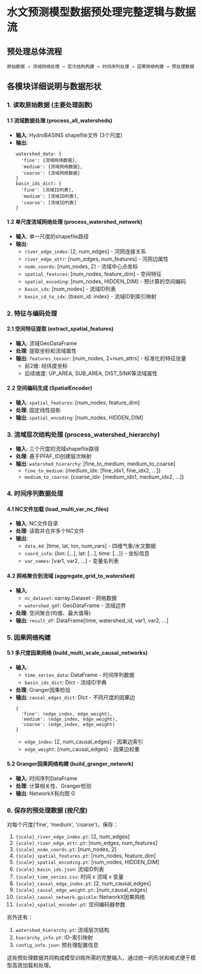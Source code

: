 # 水文预测模型数据预处理完整逻辑与数据流

## 预处理总体流程

```
原始数据 → 流域网络处理 → 层次结构构建 → 时间序列处理 → 因果网络构建 → 预处理数据
```

## 各模块详细说明与数据形状

### 1. 读取原始数据 (主要处理函数)

#### 1.1 流域数据处理 (process_all_watersheds)
- **输入**: HydroBASINS shapefile文件 (3个尺度)
- **输出**:
  ```
  watershed_data: {
    'fine': {流域网络数据},
    'medium': {流域网络数据},
    'coarse': {流域网络数据}
  }
  basin_ids_dict: {
    'fine': [流域ID列表],
    'medium': [流域ID列表],
    'coarse': [流域ID列表]
  }
  ```

#### 1.2 单尺度流域网络处理 (process_watershed_network)
- **输入**: 单一尺度的shapefile路径
- **输出**:
  - `river_edge_index`: [2, num_edges] - 河网连接关系
  - `river_edge_attr`: [num_edges, num_features] - 河网边属性
  - `node_coords`: [num_nodes, 2] - 流域中心点坐标
  - `spatial_features`: [num_nodes, feature_dim] - 空间特征
  - `spatial_encoding`: [num_nodes, HIDDEN_DIM] - 预计算的空间编码
  - `basin_ids`: [num_nodes] - 流域ID列表
  - `basin_id_to_idx`: {basin_id: index} - 流域ID到索引映射

### 2. 特征与编码处理

#### 2.1 空间特征提取 (extract_spatial_features)
- **输入**: 流域GeoDataFrame
- **处理**: 提取坐标和流域属性
- **输出**: `features_tensor`: [num_nodes, 2+num_attrs] - 标准化的特征张量
  - 前2维: 经纬度坐标
  - 后续维度: UP_AREA, SUB_AREA, DIST_SINK等流域属性

#### 2.2 空间编码生成 (SpatialEncoder)
- **输入**: `spatial_features`: [num_nodes, feature_dim]
- **处理**: 固定线性投影
- **输出**: `spatial_encoding`: [num_nodes, HIDDEN_DIM]

### 3. 流域层次结构处理 (process_watershed_hierarchy)
- **输入**: 三个尺度的流域shapefile路径
- **处理**: 基于PFAF_ID创建层次映射
- **输出**: `watershed_hierarchy`: [fine_to_medium, medium_to_coarse]
  - `fine_to_medium`: {medium_idx: [fine_idx1, fine_idx2, ...]}
  - `medium_to_coarse`: {coarse_idx: [medium_idx1, medium_idx2, ...]}

### 4. 时间序列数据处理

#### 4.1 NC文件加载 (load_multi_var_nc_files)
- **输入**: NC文件目录
- **处理**: 读取并合并多个NC文件
- **输出**:
  - `data_4d`: [time, lat, lon, num_vars] - 四维气象/水文数据
  - `coord_info`: {lon: [...], lat: [...], time: [...]} - 坐标信息
  - `var_names`: [var1, var2, ...] - 变量名列表

#### 4.2 网格聚合到流域 (aggregate_grid_to_watershed)
- **输入**:
  - `nc_dataset`: xarray.Dataset - 网格数据
  - `watershed_gdf`: GeoDataFrame - 流域边界
- **处理**: 空间聚合(均值、最大值等)
- **输出**: `result_df`: DataFrame[time, watershed_id, var1, var2, ...]

### 5. 因果网络构建

#### 5.1 多尺度因果网络 (build_multi_scale_causal_networks)
- **输入**:
  - `time_series_data`: DataFrame - 时间序列数据
  - `basin_ids_dict`: Dict - 流域ID字典
- **处理**: Granger因果检验
- **输出**: `causal_edges_dict`: Dict - 不同尺度的因果边
  ```
  {
    'fine': (edge_index, edge_weight),
    'medium': (edge_index, edge_weight),
    'coarse': (edge_index, edge_weight)
  }
  ```
  - `edge_index`: [2, num_causal_edges] - 因果边索引
  - `edge_weight`: [num_causal_edges] - 因果边权重

#### 5.2 Granger因果网络构建 (build_granger_network)
- **输入**: 时间序列DataFrame
- **处理**: 计算相关性、Granger检验
- **输出**: NetworkX有向图 G

### 6. 保存的预处理数据 (按尺度)

对每个尺度('fine', 'medium', 'coarse')，保存：
1. `{scale}_river_edge_index.pt`: [2, num_edges]
2. `{scale}_river_edge_attr.pt`: [num_edges, num_features]
3. `{scale}_node_coords.pt`: [num_nodes, 2]
4. `{scale}_spatial_features.pt`: [num_nodes, feature_dim]
5. `{scale}_spatial_encoding.pt`: [num_nodes, HIDDEN_DIM]
6. `{scale}_basin_ids.json`: 流域ID列表
7. `{scale}_time_series.csv`: 时间 x 流域 x 变量
8. `{scale}_causal_edge_index.pt`: [2, num_causal_edges]
9. `{scale}_causal_edge_weight.pt`: [num_causal_edges]
10. `{scale}_causal_network.gpickle`: NetworkX因果网络
11. `{scale}_spatial_encoder.pt`: 空间编码器参数

另外还有：
1. `watershed_hierarchy.pt`: 流域层次结构
2. `hierarchy_info.pt`: ID-索引映射
3. `config_info.json`: 预处理配置信息

这些预处理数据共同构成模型训练所需的完整输入，通过统一的形状和格式便于模型高效加载和处理。
